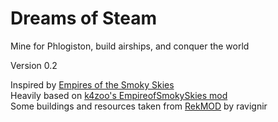 # Dreams of Steam    
Mine for Phlogiston, build airships, and conquer the world

Version 0.2

Inspired by [Empires of the Smoky Skies](https://civilization.fandom.com/wiki/Empires_of_the_Smoky_Skies_\(Civ5\))    
Heavily based on [k4zoo's EmpireofSmokySkies mod](https://github.com/k4zoo/EmpireOfSmokySkies)    
Some buildings and resources taken from [RekMOD](https://github.com/ravignir/RekMOD) by ravignir

